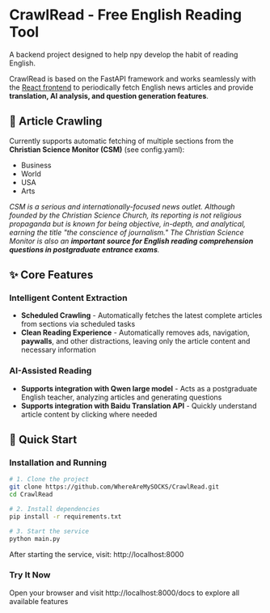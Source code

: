 # CrawlRead - Free English Reading Tool

A backend project designed to help npy develop the habit of reading English.

CrawlRead is based on the FastAPI framework and works seamlessly with the [React frontend](https://github.com/WhereAreMySOCKS/html-article-viewer) to periodically fetch English news articles and provide **translation, AI analysis, and question generation features**.

## 📰 Article Crawling

Currently supports automatic fetching of multiple sections from the **Christian Science Monitor (CSM)** (see config.yaml):
- Business
- World
- USA
- Arts

*CSM is a serious and internationally-focused news outlet. Although founded by the Christian Science Church, its reporting is not religious propaganda but is known for being objective, in-depth, and analytical, earning the title "the conscience of journalism." The Christian Science Monitor is also an **important source for English reading comprehension questions in postgraduate entrance exams**.*

## ✨ Core Features

### Intelligent Content Extraction
- **Scheduled Crawling** - Automatically fetches the latest complete articles from sections via scheduled tasks
- **Clean Reading Experience** - Automatically removes ads, navigation, **paywalls**, and other distractions, leaving only the article content and necessary information

### AI-Assisted Reading
- **Supports integration with Qwen large model** - Acts as a postgraduate English teacher, analyzing articles and generating questions
- **Supports integration with Baidu Translation API** - Quickly understand article content by clicking where needed

## 🚀 Quick Start

### Installation and Running
```bash
# 1. Clone the project
git clone https://github.com/WhereAreMySOCKS/CrawlRead.git
cd CrawlRead

# 2. Install dependencies
pip install -r requirements.txt

# 3. Start the service
python main.py
```

After starting the service, visit: http://localhost:8000

### Try It Now
Open your browser and visit http://localhost:8000/docs to explore all available features